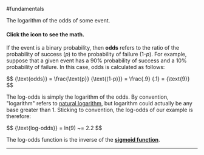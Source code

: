 #fundamentals

The logarithm of the odds of some event.

<section class="expandable">

<h4 class="showalways" id="click-the-icon-to-see-the-math._2" data-text=" Click the icon to see the math. " tabindex="-1">
Click the icon to see the math.
</h4>

<div class="expand-background">

If the event is a binary probability, then <b>odds</b> refers to
the ratio of the probability of success (<i>p</i>) to the probability of
failure (1-<i>p</i>). For example, suppose that a given event has a 90%
probability of success and a 10% probability of failure. In this case,
odds is calculated as follows:



<div>
$$
{\text{odds}} =
\frac{\text{p}} {\text{(1-p)}} =
\frac{.9} {.1} =
{\text{9}}
$$
</div>


The log-odds is simply the logarithm of the odds. By convention,
"logarithm" refers to
<a href="https://wikipedia.org/wiki/Natural_logarithm" target="T">natural logarithm</a>,
but logarithm could actually be any base greater than 1.
Sticking to convention, the log-odds of our example is therefore:

<div>
$$
{\text{log-odds}} =
ln(9) ~= 2.2
$$
</div>

The log-odds function is the inverse of the
<a href="#sigmoid-function"><b>sigmoid function</b></a>.

</div>

<hr />
</section>

